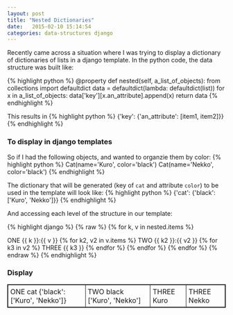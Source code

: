 ```yaml
---
layout: post
title: "Nested Dictionaries"
date:   2015-02-10 15:14:54
categories: data-structures django
---
```


Recently came across a situation where I was trying to display a dictionary of dictionaries of lists in a django template.
In the python code, the data structure was built like:

{% highlight python %}
@property
def nested(self, a_list_of_objects):
    from collections import defaultdict
    data = defaultdict(lambda: defaultdict(list))
    for x in a_list_of_objects:
         data['key'][x.an_attribute].append(x)
    return data
{% endhighlight %}

This results in
{% highlight python %}
{'key': {'an_attribute': [item1, item2]}}
{% endhighlight %}

### To display in django templates

So if I had the following objects, and wanted to organzie them by color:
{% highlight python %}
Cat(name='Kuro', color='black')
Cat(name='Nekko', color='black')
{% endhighlight %}

The dictionary that will be generated (key of `cat` and attribute `color`)
to be used in the template will look like:
{% highlight python %}
{'cat': {'black': [<Cat>'Kuro', <Cat>'Nekko']}}
{% endhighlight %}

And accessing each level of the structure in our template:

{% highlight django %}
{% raw %}
{% for k, v in nested.items %}
  <tr>
    <td>ONE {{ k }}:{{ v }}</td>
      {% for k2, v2 in v.items %}
        <td>TWO {{ k2 }}:{{ v2 }}</td>
        {% for k3 in v2 %}
          <td>THREE {{ k3 }}</td>
        {% endfor %}
      {% endfor %}
  </tr>
{% endfor %}
{% endraw %}
{% endhighlight %}

### Display

<table style="border:1px solid;">
      <tr>
            <td style="border:1px solid; padding:5px;">ONE cat {'black': ['Kuro', 'Nekko']}</td>
            <td style="border:1px solid; padding:5px;">TWO black ['Kuro', 'Nekko']</td>
            <td style="border:1px solid; padding:5px;">THREE Kuro</td>
            <td style="border:1px solid; padding:5px;">THREE Nekko</td>
      </tr>
</table>
